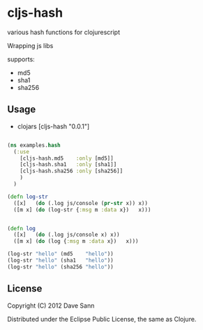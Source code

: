# cljs-hash

various hash functions for clojurescript

Wrapping js libs

supports:
 
 * md5
 * sha1
 * sha256

## Usage

* clojars [cljs-hash "0.0.1"]

```clojure

(ns examples.hash
  (:use 
    [cljs-hash.md5    :only [md5]]
    [cljs-hash.sha1   :only [sha1]]
    [cljs-hash.sha256 :only [sha256]]
    )
  )

(defn log-str 
  ([x]   (do (.log js/console (pr-str x)) x))
  ([m x] (do (log-str {:msg m :data x})   x)))


(defn log 
  ([x]   (do (.log js/console x) x))
  ([m x] (do (log {:msg m :data x})   x)))

(log-str "hello" (md5    "hello"))
(log-str "hello" (sha1   "hello"))
(log-str "hello" (sha256 "hello"))
```

## License

Copyright (C) 2012 Dave Sann

Distributed under the Eclipse Public License, the same as Clojure.

